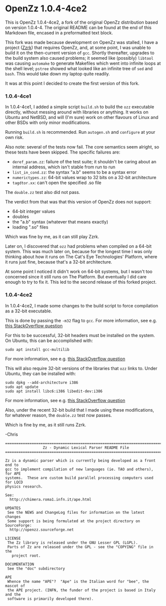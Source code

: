 OpenZz 1.0.4-4ce2
=================

This is OpenZz 1.0.4-4ce2, a fork of the original OpenZz distribution
based on version 1.0.4-4.  The original README can be found at the
end of this Markdown file, encased in a preformatted text block.

This fork was made because development on OpenZz was stalled, I have a
project ([Zzrk](http://catseye.tc/node/Zzrk.html)) that requires OpenZz,
and, at some point, I was unable to build it on the then-current version
of `gcc`.  Shortly thereafter, upgrades to the build system also caused
problems; it seemed like (possibly) `libtool` was causing `automake`
to generate Makefiles which went into infinite loops at the shell level;
`pstree` showed what looked like an infinite tree of `sed` and `bash`.
This would take down my laptop quite readily.

It was at this point I decided to create the first version of this
fork.

### 1.0.4-4ce1

In 1.0.4-4ce1, I added a simple script `build.sh` to build the `ozz`
executable directly, without messing around with libraries or anything.
It works on Ubuntu and NetBSD, and will (I'm sure) work on other flavours
of Linux and other BSDs with only minor modifications.

Running `build.sh` is recommended.  Run `autogen.sh` and `configure` at
your own risk.

Also note: several of the tests now fail.  The core semantics seem alright,
so these tests have been skipped.  The specific failures are:
    
*   `deref_param.zz`: failure of the test suite; it shouldn't be caring about
    an internal address, which isn't stable from run to run
*   `list_in_cond.zz`: the syntax "a.b" seems to be a syntax error
*   `numerictypes.zz`: 64-bit values wrap to 32 bits on a 32-bit architecture
*   `tagdtor.xx`: can't open the specified .so file

The `double.zz` test also did not pass.

The verdict from that was that this version of OpenZz does not support:

*   64-bit integer values
*   doubles
*   the "a.b" syntax (whatever that means exactly)
*   loading ".so" files

Which was fine by me, as it can still play Zzrk.

Later on, I discovered that `ozz` had problems when compiled on a
64-bit system.  This was much later on, because for the longest time
I was only thinking about how it runs on The Cat's Eye Technologies' Platform,
where it runs just fine, because that's a 32-bit architecture.

At some point I noticed it didn't work on 64-bit systems, but I wasn't
too concerned since it still runs on The Platform.  But eventually I
did care enough to try to fix it.  This led to the second release of this
forked project.

### 1.0.4-4ce2

In 1.0.4-4ce2, I made some changes to the build script to force
compilation as a 32-bit executable.

This is done by passing the `-m32` flag to `gcc`.  For more information,
see e.g. [this StackOverflow question](https://stackoverflow.com/q/3501878)

For this to be successful, 32-bit headers must be installed on the system.
On Ubuntu, this can be accomplished with:

    sudo apt install gcc-multilib

For more information, see e.g.
[this StackOverflow question](https://stackoverflow.com/q/54082459)

This will also require 32-bit versions of the libraries that `ozz`
links to.  Under Ubuntu, they can be installed with:

    sudo dpkg --add-architecture i386
    sudo apt update
    sudo apt install libc6:i386 libedit-dev:i386

For more information, see e.g.
[this StackOverflow question](https://askubuntu.com/q/454253)

Also, under the recent 32-bit build that I made using these
modifications, for whatever reason, the `double.zz` test now passes.

Which is fine by me, as it still runs Zzrk.

-Chris

```
===============================================================================
                 Zz - Dynamic Lexical Parser README File
===============================================================================

Zz is a dynamic parser which is currently being developed as a front end to
gcc to implement compilation of new languages (ie. TAO and others), for APE
systems.  These are custom build parallel processing computers used for LQCD
physics research.

See:
  http://chimera.roma1.infn.it/ape.html

UPDATES
 See the NEWS and ChangeLog files for information on the latest changes
 Some support is being formulated at the project directory on SourceForge:
  http://openzz.sourceforge.net  

LICENSE
 The Zz library is released under the GNU Lesser GPL (LGPL).
 Parts of Zz are released under the GPL - see the "COPYING" file in the
   project root.

DOCUMENTATION
 See the "doc" subdirectory

APE
 Whence the name "APE"?  "Ape" is the Italian word for "bee", the mascot of
 the APE project. (INFN, the funder of the project is based in Italy and the
 software is primarily developed there).
```
